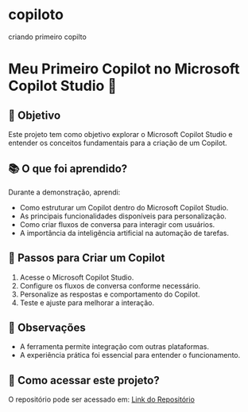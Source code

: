 # copiloto
criando  primeiro copilto

# Meu Primeiro Copilot no Microsoft Copilot Studio 🚀  

## 📌 Objetivo  
Este projeto tem como objetivo explorar o Microsoft Copilot Studio e entender os conceitos fundamentais para a criação de um Copilot.  

## 📚 O que foi aprendido?  
Durante a demonstração, aprendi:  
- Como estruturar um Copilot dentro do Microsoft Copilot Studio.  
- As principais funcionalidades disponíveis para personalização.  
- Como criar fluxos de conversa para interagir com usuários.  
- A importância da inteligência artificial na automação de tarefas.  

## 🔨 Passos para Criar um Copilot  
1. Acesse o Microsoft Copilot Studio.  
2. Configure os fluxos de conversa conforme necessário.  
3. Personalize as respostas e comportamento do Copilot.  
4. Teste e ajuste para melhorar a interação.  

## 📝 Observações  
- A ferramenta permite integração com outras plataformas.  
- A experiência prática foi essencial para entender o funcionamento.  

## 💾 Como acessar este projeto?  
O repositório pode ser acessado em: [Link do Repositório](https://github.com/Rafaeldovale/copiloto)  

